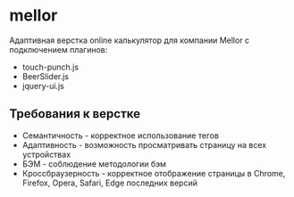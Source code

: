 # mellor
Адаптивная верстка online калькулятор  для компании Mellor с подключением плагинов:
<ul>
<li>touch-punch.js</li>
<li>BeerSlider.js</li>
<li>jquery-ui.js</li>
</ul>
<h2>Требования к верстке</h2>
<ul>
  <li>Семантичность - корректное использование тегов</li>
  <li>Адаптивность - возможность просматривать страницу на всех устройствах</li>
  <li>БЭМ - соблюдение методологии бэм</li>
  <li>Кроссбраузерность - корректное отображение страницы в Chrome, Firefox, Opera, Safari, Edge последних версий</li>
</ul>

